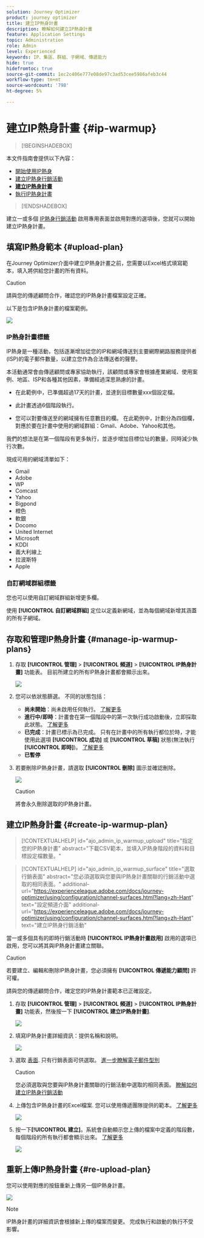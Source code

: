 ```yaml
---
solution: Journey Optimizer
product: journey optimizer
title: 建立IP熱身計畫
description: 瞭解如何建立IP熱身計畫
feature: Application Settings
topic: Administration
role: Admin
level: Experienced
keywords: IP、集區、群組、子網域、傳遞能力
hide: true
hidefromtoc: true
source-git-commit: 1ec2c406e777e08de97c3ad53cee5986afeb3c44
workflow-type: tm+mt
source-wordcount: '798'
ht-degree: 5%

---
```


# 建立IP熱身計畫 {#ip-warmup}

>[!BEGINSHADEBOX]

本文件指南會提供以下內容：

* [開始使用IP熱身](ip-warmup-gs.md)
* [建立IP熱身行銷活動](ip-warmup-campaign.md)
* **[建立IP熱身計畫](ip-warmup-plan.md)**
* [執行IP熱身計畫](ip-warmup-running.md)

>[!ENDSHADEBOX]

建立一或多個 [IP熱身行銷活動](ip-warmup-campaign.md) 啟用專用表面並啟用對應的選項後，您就可以開始建立IP熱身計畫。

## 填寫IP熱身範本 {#upload-plan}

在Journey Optimizer介面中建立IP熱身計畫之前，您需要以Excel格式填寫範本，填入將供給您計畫的所有資料。

>[!CAUTION]
>
>請與您的傳遞顧問合作，確認您的IP熱身計畫檔案設定正確。

以下是包含IP熱身計畫的檔案範例。

![](assets/ip-warmup-sample-file.png)

### IP熱身計畫標籤

IP熱身是一種活動，包括逐漸增加從您的IP和網域傳送到主要網際網路服務提供者(ISP)的電子郵件數量，以建立您作為合法傳送者的聲譽。

本活動通常會由傳遞顧問或專家協助執行，該顧問或專家會根據產業網域、使用案例、地區、ISP和各種其他因素，準備經過深思熟慮的計畫。

* 在此範例中，已準備超過17天的計畫，並達到目標數量xxx個設定檔。

* 此計畫透過6個階段執行。

* 您可以對要傳送至的網域擁有任意數目的欄。 在此範例中，計劃分為四個欄，對應於要在計畫中使用的網域群組：Gmail、Adobe、Yahoo和其他。

我們的想法是在第一個階段有更多執行，並逐步增加目標位址的數量，同時減少執行次數。

現成可用的網域清單如下：

* Gmail
* Adobe
* WP
* Comcast
* Yahoo
* Bigpond
* 橙色
* 軟銀
* Docomo
* United Internet
* Microsoft
* KDDI
* 義大利線上
* 拉波斯特
* Apple

### 自訂網域群組標籤

您也可以使用自訂網域群組新增更多欄。

使用 **[!UICONTROL 自訂網域群組]** 定位以定義新網域，並為每個網域新增其涵蓋的所有子網域。<!--TBC-->

## 存取和管理IP熱身計畫 {#manage-ip-warmup-plans}

1. 存取 **[!UICONTROL 管理]** > **[!UICONTROL 頻道]** > **[!UICONTROL IP熱身計畫]** 功能表。 目前所建立的所有IP熱身計畫都會顯示出來。

   ![](assets/ip-warmup-filter-list.png)

1. 您可以依狀態篩選。 不同的狀態包括：

   * **尚未開始**：尚未啟用任何執行。 [了解更多](ip-warmup-running.md#define-runs)
   * **進行中/即時**：計畫會在第一個階段中的第一次執行成功啟動後，立即採取此狀態。 [了解更多](ip-warmup-running.md#define-runs)
   * **已完成**：計畫已標示為已完成。 只有在計畫中的所有執行都位於時，才能使用此選項 **[!UICONTROL 成功]** 或 **[!UICONTROL 草稿]** 狀態(無法執行 **[!UICONTROL 即時]**)。 [了解更多](ip-warmup-running.md#define-runs#mark-as-completed)
   * **已暫停**<!--: to check (user action)-->

1. 若要刪除IP熱身計畫，請選取 **[!UICONTROL 刪除]** 圖示並確認刪除。

   ![](assets/ip-warmup-delete-plan.png)

   >[!CAUTION]
   >
   >將會永久刪除選取的IP熱身計畫。

## 建立IP熱身計畫 {#create-ip-warmup-plan}

>[!CONTEXTUALHELP]
>id="ajo_admin_ip_warmup_upload"
>title="指定您的IP熱身計畫"
>abstract="下載CSV範本，並填入IP熱身階段的資料和目標設定檔數量。"

>[!CONTEXTUALHELP]
>id="ajo_admin_ip_warmup_surface"
>title="選取行銷表面"
>abstract="您必須選取與您要與IP熱身計畫關聯的行銷活動中選取的相同表面。"
>additional-url="https://experienceleague.adobe.com/docs/journey-optimizer/using/configuration/channel-surfaces.html?lang=zh-Hant" text="設定頻道介面"
>additional-url="https://experienceleague.adobe.com/docs/journey-optimizer/using/configuration/channel-surfaces.html?lang=zh-Hant" text="建立IP熱身行銷活動"

當一或多個具有的即時行銷活動時 **[!UICONTROL IP熱身計畫啟用]** 啟用的選項已啟用，您可以將其與IP熱身計畫建立關聯。

>[!CAUTION]
>
>若要建立、編輯和刪除IP熱身計畫，您必須擁有 **[!UICONTROL 傳遞能力顧問]** 許可權。 <!--Learn more on managing [!DNL Journey Optimizer] users' access rights in [this section](../administration/permissions-overview.md).-->
>
>請與您的傳遞顧問合作，確定您的IP熱身計畫範本已正確設定。 <!--TBC-->

1. 存取 **[!UICONTROL 管理]** > **[!UICONTROL 頻道]** > **[!UICONTROL IP熱身計畫]** 功能表，然後按一下 **[!UICONTROL 建立IP熱身計畫]**.

   ![](assets/ip-warmup-create-plan.png)

1. 填寫IP熱身計畫詳細資訊：提供名稱和說明。

   ![](assets/ip-warmup-plan-details.png)

1. 選取 [表面](channel-surfaces.md). 只有行銷表面可供選取。 [進一步瞭解電子郵件型別](../email/email-settings.md#email-type)

   >[!CAUTION]
   >
   >您必須選取與您要與IP熱身計畫關聯的行銷活動中選取的相同表面。 [瞭解如何建立IP熱身行銷活動](#create-ip-warmup-campaign)

1. 上傳包含IP熱身計畫的Excel檔案<!--which formats are allowed?-->. 您可以使用傳遞團隊提供的範本。<!--TBC?--> [了解更多](#upload-plan)
   <!--
    You can also download the Excel template from the [!DNL Journey Optimizer] user interface and upload it after filling it with the IP warmup details.-->

   ![](assets/ip-warmup-upload-success.png)

1. 按一下&#x200B;**[!UICONTROL 建立]**。系統會自動顯示您上傳的檔案中定義的階段數，每個階段的所有執行都會顯示出來。 [了解更多](#upload-plan)

   ![](assets/ip-warmup-plan-phases.png)

## 重新上傳IP熱身計畫 {#re-upload-plan}

您可以使用對應的按鈕重新上傳另一個IP熱身計畫。

![](assets/ip-warmup-re-upload-plan.png)

>[!NOTE]
>
>IP熱身計畫的詳細資訊會根據新上傳的檔案而變更。 完成執行和啟動的執行不受影響。